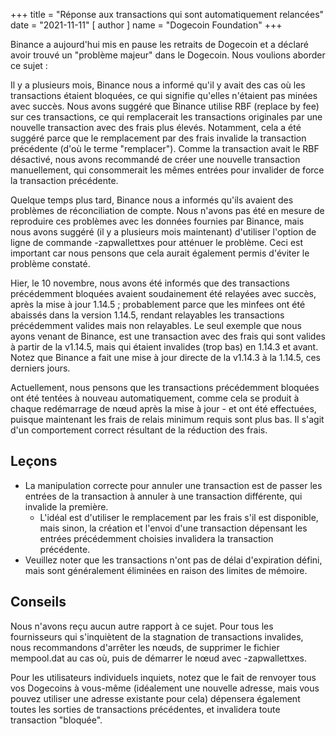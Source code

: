 
+++
title = "Réponse aux transactions qui sont automatiquement relancées"
date = "2021-11-11"
[ author ]
  name = "Dogecoin Foundation"
+++

Binance a aujourd'hui mis en pause les retraits de Dogecoin et a déclaré avoir trouvé un "problème majeur" dans le Dogecoin. Nous voulions aborder ce sujet :

Il y a plusieurs mois, Binance nous a informé qu'il y avait des cas où les transactions étaient bloquées, ce qui signifie qu'elles n'étaient pas minées avec succès. Nous avons suggéré que Binance utilise RBF (replace by fee) sur ces transactions, ce qui remplacerait les transactions originales par une nouvelle transaction avec des frais plus élevés. Notamment, cela a été suggéré parce que le remplacement par des frais invalide la transaction précédente (d'où le terme "remplacer"). Comme la transaction avait le RBF désactivé, nous avons recommandé de créer une nouvelle transaction manuellement, qui consommerait les mêmes entrées pour invalider de force la transaction précédente.

Quelque temps plus tard, Binance nous a informés qu'ils avaient des problèmes de réconciliation de compte. Nous n'avons pas été en mesure de reproduire ces problèmes avec les données fournies par Binance, mais nous avons suggéré (il y a plusieurs mois maintenant) d'utiliser l'option de ligne de commande -zapwallettxes pour atténuer le problème. Ceci est important car nous pensons que cela aurait également permis d'éviter le problème constaté.

Hier, le 10 novembre, nous avons été informés que des transactions précédemment bloquées avaient soudainement été relayées avec succès, après la mise à jour 1.14.5 ; probablement parce que les minfees ont été abaissés dans la version 1.14.5, rendant relayables les transactions précédemment valides mais non relayables. Le seul exemple que nous ayons venant de Binance, est une transaction avec des frais qui sont valides à partir de la v1.14.5, mais qui étaient invalides (trop bas) en 1.14.3 et avant. Notez que Binance a fait une mise à jour directe de la v1.14.3 à la 1.14.5, ces derniers jours.

Actuellement, nous pensons que les transactions précédemment bloquées ont été tentées à nouveau automatiquement, comme cela se produit à chaque redémarrage de nœud après la mise à jour - et ont été effectuées, puisque maintenant les frais de relais minimum requis sont plus bas. Il s'agit d'un comportement correct résultant de la réduction des frais.

## Leçons

* La manipulation correcte pour annuler une transaction est de passer les entrées de la transaction à annuler à une transaction différente, qui invalide la première.
  * L'idéal est d'utiliser le remplacement par les frais s'il est disponible, mais sinon, la création et l'envoi d'une transaction dépensant les entrées précédemment choisies invalidera la transaction précédente.
* Veuillez noter que les transactions n'ont pas de délai d'expiration défini, mais sont généralement éliminées en raison des limites de mémoire.

## Conseils

Nous n'avons reçu aucun autre rapport à ce sujet. Pour tous les fournisseurs qui s'inquiètent de la stagnation de transactions invalides, nous recommandons d'arrêter les nœuds, de supprimer le fichier mempool.dat au cas où, puis de démarrer le nœud avec -zapwallettxes.

Pour les utilisateurs individuels inquiets, notez que le fait de renvoyer tous vos Dogecoins à vous-même (idéalement une nouvelle adresse, mais vous pouvez utiliser une adresse existante pour cela) dépensera également toutes les sorties de transactions précédentes, et invalidera toute transaction "bloquée".


